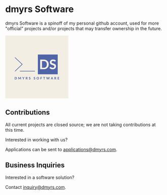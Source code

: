 # dmyrs Software

dmyrs Software is a spinoff of my personal github account, used for more "official" projects and/or projects that may transfer ownership in the future.

![dmyrs Software](https://github.com/dmyrs/.github/blob/main/profile/dmyrsSoftware.jpeg)

## Contributions

All current projects are closed source; we are not taking contributions at this time.

Interested in working with us?

Applications can be sent to [applications@dmyrs.com](applications@dmyrs.com).

## Business Inquiries

Interested in a software solution?

Contact [inquiry@dmyrs.com](inquiry@dmyrs.com).

